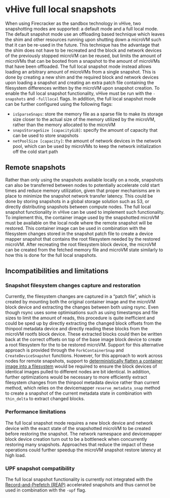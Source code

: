 # vHive full local snapshots

When using Firecracker as the sandbox technology in vHive, two snapshotting modes are supported: a default mode and a 
full local mode. The default snapshot mode use an offloading based technique which leaves the shim and other resources 
running upon shutting down a microVM such that it can be re-used in the future. This technique has the advantage that 
the shim does not have to be recreated and the block and network devices of the previously stopped microVM can be 
reused, but limits the amount of microVMs that can be booted from a snapshot to the amount of microVMs that have been 
offloaded. The full local snapshot mode instead allows loading an arbitrary amount of microVMs from a single snapshot. 
This is done by creating a new shim and the required block and network devices upon loading a snapshot and creating an 
extra patch file containing the filesystem differences written by the microVM upon snapshot creation. To enable the 
full local snapshot functionality, vHive must be run with the `-snapshots` and `-fulllocal` flags. In addition, the 
full local snapshot mode can be further configured using the following flags:

- `isSparseSnaps`: store the memory file as a sparse file to make its storage size closer to the actual size of the memory utilized by the microVM, rather than the memory allocated to the microVM
- `snapsStorageSize [capacityGiB]`: specify the amount of capacity that can be used to store snapshots
- `netPoolSize [capacity]`: the amount of network devices in the network pool, which can be used by microVMs to keep the network initialization off the cold start path

## Remote snapshots

Rather than only using the snapshots available locally on a node, snapshots can also be transferred between nodes to 
potentially accelerate cold start times and reduce memory utilization, given that proper mechanisms are in place to 
minimize the snapshot network transfer latency. This could be done by storing snapshots in a global storage solution 
such as S3, or directly distributing snapshots between compute nodes. The full local snapshot functionality in vHive 
can be used to implement such functionality. To implement this, the container image used by the snapshotted microVM 
must be available on the local node where the remote snapshot will be restored. This container image can be used in 
combination with the filesystem changes stored in the snapshot patch file to create a device mapper snapshot that 
contains the root filesystem needed by the restored microVM. After recreating the root filesystem block device, the 
microVM can be created from the fetched memory file and microVM state similarly to how this is done for the full local 
snapshots.

## Incompatibilities and limitations

### Snapshot filesystem changes capture and restoration

Currently, the filesystem changes are captured in a “patch file”, which is created by mounting both the original 
container image and the microVM block device and extracting the changes between both using rsync. Even though rsync 
uses some optimisations such as using timestamps and file sizes to limit the amount of reads, this procedure is quite 
inefficient and could be sped up by directly extracting the changed block offsets from the thinpool metadata device 
and directly reading these blocks from the microVM rootfs block device. These extracted blocks could then be written 
back at the correct offsets on top of the base image block device to create a root filesystem for the to be restored 
microVM. Support for this alternative approach is provided through the `ForkContainerSnap` and `CreateDeviceSnapshot` 
functions. However, for this approach to work across nodes for remote snapshots, support to [deterministically flatten a container image into a filesystem](https://www.youtube.com/watch?v=A-7j0QlGwFk) 
would be required to ensure the block devices of identical images pulled to different nodes are bit identical. 
In addition, further optimizations would be necessary to more efficiently extract filesystem changes from the thinpool 
metadata device rather than current method, which relies on the devicemapper `reserve_metadata_snap` method to create
a snapshot of the current metadata state in combination with `thin_delta` to extract changed blocks.

### Performance limitations

The full local snapshot mode requires a new block device and network device with the exact state of the snapshotted 
microVM to be created before restoring the snapshot. The network namespace and devicemapper block device creation turn 
out to be a bottleneck when concurrently restoring many snapshots. Approaches that reduce the impact of these operations 
could further speedup the microVM snapshot restore latency at high load.

### UPF snapshot compatibility

The full local snapshot functionality is currently not integrated with the [Record-and-Prefetch (REAP)](papers/REAP_ASPLOS21.pdf) 
accelerated snapshots and thus cannot be used in combination with the `-upf` flag.